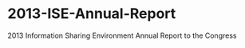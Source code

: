 2013-ISE-Annual-Report
======================

2013 Information Sharing Environment Annual Report to the Congress
